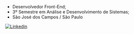 ##
- Desenvolvedor Front-End;
- 3º Semestre em Análise e Desenvolvimento de Sistemas;
- São José dos Campos / São Paulo                   


 
[![Linkedin](https://img.shields.io/badge/LinkedIn-0077B5?style=for-the-badge&logo=linkedin&logoColor=white)](https://www.linkedin.com/in/jeffersoncabralsilva/)



                                   
